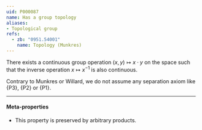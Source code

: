```yaml
---
uid: P000087
name: Has a group topology
aliases:
- Topological group
refs:
  - zb: "0951.54001"
    name: Topology (Munkres)
---
```


There exists a continuous group operation $(x,y)\mapsto x\cdot y$ on the space such that
the inverse operation $x\mapsto x^{-1}$ is also continuous.

Contrary to Munkres or Willard, we do not assume any separation axiom like {P3}, {P2} or {P1}.

----
#### Meta-properties

- This property is preserved by arbitrary products.
